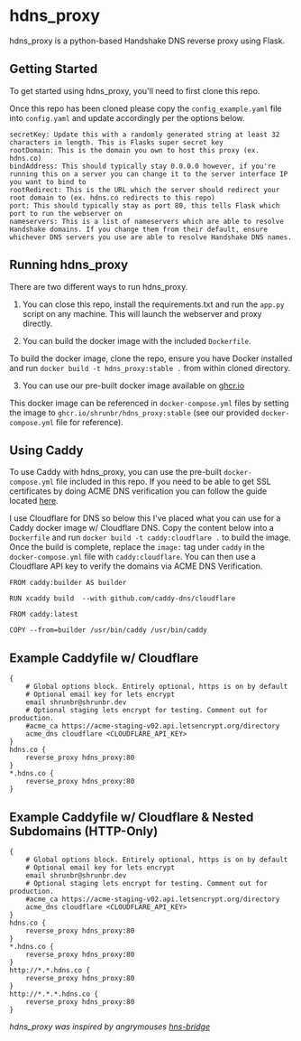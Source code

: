 # hdns_proxy

hdns_proxy is a python-based Handshake DNS reverse proxy using Flask.

## Getting Started

To get started using hdns_proxy, you'll need to first clone this repo.

Once this repo has been cloned please copy the `config_example.yaml` file into `config.yaml` and update accordingly per the options below.

```
secretKey: Update this with a randomly generated string at least 32 characters in length. This is Flasks super secret key
rootDomain: This is the domain you own to host this proxy (ex. hdns.co)
bindAddress: This should typically stay 0.0.0.0 however, if you're running this on a server you can change it to the server interface IP you want to bind to
rootRedirect: This is the URL which the server should redirect your root domain to (ex. hdns.co redirects to this repo)
port: This should typically stay as port 80, this tells Flask which port to run the webserver on
nameservers: This is a list of nameservers which are able to resolve Handshake domains. If you change them from their default, ensure whichever DNS servers you use are able to resolve Handshake DNS names.
```

## Running hdns_proxy

There are two different ways to run hdns_proxy.

1. You can close this repo, install the requirements.txt and run the `app.py` script on any machine. This will launch the webserver and proxy directly.

2. You can build the docker image with the included `Dockerfile`.

To build the docker image, clone the repo, ensure you have Docker installed and run `docker build -t hdns_proxy:stable .` from within cloned directory.

3. You can use our pre-built docker image available on [ghcr.io](https://github.com/shrunbr/hdns_proxy/pkgs/container/hdns_proxy)

This docker image can be referenced in `docker-compose.yml` files by setting the image to `ghcr.io/shrunbr/hdns_proxy:stable` (see our provided `docker-compose.yml` file for reference).

## Using Caddy

To use Caddy with hdns_proxy, you can use the pre-built `docker-compose.yml` file included in this repo. If you need to be able to get SSL certificates by doing ACME DNS verification you can follow the guide located [here](https://caddy.community/t/how-to-use-dns-provider-modules-in-caddy-2/8148).

I use Cloudflare for DNS so below this I've placed what you can use for a Caddy docker image w/ Cloudflare DNS. Copy the content below into a `Dockerfile` and run `docker build -t caddy:cloudflare .` to build the image. Once the build is complete, replace the `image:` tag under `caddy` in the `docker-compose.yml` file with `caddy:cloudflare`. You can then use a Cloudflare API key to verify the domains via ACME DNS Verification.

```
FROM caddy:builder AS builder

RUN xcaddy build  --with github.com/caddy-dns/cloudflare

FROM caddy:latest

COPY --from=builder /usr/bin/caddy /usr/bin/caddy
```

## Example Caddyfile w/ Cloudflare

```
{
    # Global options block. Entirely optional, https is on by default
    # Optional email key for lets encrypt
    email shrunbr@shrunbr.dev
    # Optional staging lets encrypt for testing. Comment out for production.
    #acme_ca https://acme-staging-v02.api.letsencrypt.org/directory
    acme_dns cloudflare <CLOUDFLARE_API_KEY>
}
hdns.co {
    reverse_proxy hdns_proxy:80
}
*.hdns.co {
    reverse_proxy hdns_proxy:80
}
```

## Example Caddyfile w/ Cloudflare & Nested Subdomains (HTTP-Only)

```
{
    # Global options block. Entirely optional, https is on by default
    # Optional email key for lets encrypt
    email shrunbr@shrunbr.dev
    # Optional staging lets encrypt for testing. Comment out for production.
    #acme_ca https://acme-staging-v02.api.letsencrypt.org/directory
    acme_dns cloudflare <CLOUDFLARE_API_KEY>
}
hdns.co {
    reverse_proxy hdns_proxy:80
}
*.hdns.co {
    reverse_proxy hdns_proxy:80
}
http://*.*.hdns.co {
    reverse_proxy hdns_proxy:80
}
http://*.*.*.hdns.co {
    reverse_proxy hdns_proxy:80
}
```

*hdns_proxy was inspired by angrymouses [hns-bridge](https://github.com/angrymouse/hns-bridge)*